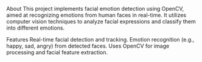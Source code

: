 About
This project implements facial emotion detection using OpenCV, aimed at recognizing emotions from human faces in real-time. It utilizes computer vision techniques to analyze facial expressions and classify them into different emotions.

Features
Real-time facial detection and tracking.
Emotion recognition (e.g., happy, sad, angry) from detected faces.
Uses OpenCV for image processing and facial feature extraction.
